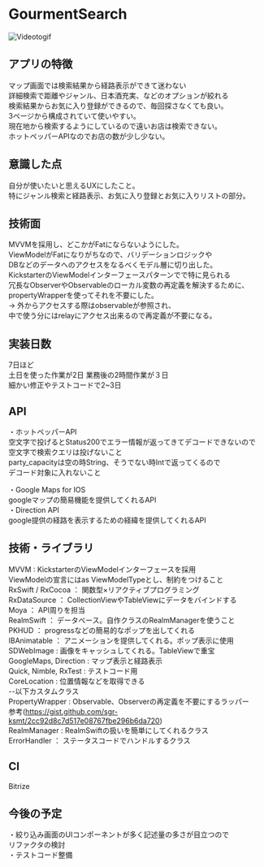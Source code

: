 # GourmentSearch  
![Videotogif](https://user-images.githubusercontent.com/41160560/111022384-ca692480-8415-11eb-82ab-6dc65c13a768.gif)

## アプリの特徴  
マップ画面では検索結果から経路表示ができて迷わない  
詳細検索で距離やジャンル、日本酒充実、などのオプションが絞れる  
検索結果からお気に入り登録ができるので、毎回探さなくても良い。  
3ページから構成されていて使いやすい。  
現在地から検索するようにしているので遠いお店は検索できない。  
ホットペッパーAPIなのでお店の数が少し少ない。  

## 意識した点  
自分が使いたいと思えるUXにしたこと。  
特にジャンル検索と経路表示、お気に入り登録とお気に入りリストの部分。  

## 技術面  
MVVMを採用し、どこかがFatにならないようにした。  
ViewModelがFatになりがちなので、バリデーションロジックや   
DBなどのデータへのアクセスをなるべくモデル層に切り出した。  
KickstarterのViewModelインターフェースパターンでで特に見られる  
冗長なObserverやObservableのローカル変数の再定義を解決するために、  
propertyWrapperを使ってそれを不要にした。  
-> 外からアクセスする際はobservableが参照され、  
   中で使う分にはrelayにアクセス出来るので再定義が不要になる。  

## 実装日数  
7日ほど  
土日を使った作業が2日
業務後の2時間作業が３日  
細かい修正やテストコードで2~3日

## API  
・ホットペッパーAPI  
空文字で投げるとStatus200でエラー情報が返ってきてデコードできないので  
空文字で検索クエリは投げないこと  
party_capacityは空の時String、そうでない時Intで返ってくるので  
デコード対象に入れないこと  

・Google Maps for IOS  
googleマップの簡易機能を提供してくれるAPI  
・Direction API  
google提供の経路を表示するための経緯を提供してくれるAPI  

## 技術・ライブラリ  
MVVM : KickstarterのViewModelインターフェースを採用  
       ViewModelの宣言にはas ViewModelTypeとし、制約をつけること  
RxSwift / RxCocoa ： 関数型×リアクティブプログラミング  
RxDataSource ： CollectionViewやTableViewにデータをバインドする  
Moya ： API周りを担当  
RealmSwift ： データベース。自作クラスのRealmManagerを使うこと  
PKHUD ： progressなどの簡易的なポップを出してくれる  
IBAnimatable ： アニメーションを提供してくれる。ポップ表示に使用  
SDWebImage : 画像をキャッシュしてくれる。TableViewで重宝  
GoogleMaps, Direction : マップ表示と経路表示  
Quick, Nimble, RxTest : テストコード用  
CoreLocation : 位置情報などを取得できる  
--以下カスタムクラス  
PropertyWrapper : Observable、Observerの再定義を不要にするラッパー  
参考(https://gist.github.com/sgr-ksmt/2cc92d8c7d517e08767fbe296b6da720)  
RealmManager  : RealmSwiftの扱いを簡単にしてくれるクラス  
ErrorHandler ： ステータスコードでハンドルするクラス    

## CI  
Bitrize  

## 今後の予定  
・絞り込み画面のUIコンポーネントが多く記述量の多さが目立つので  
 リファクタの検討  
・テストコード整備




